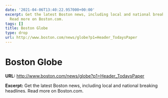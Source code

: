 ```yaml
---
date: '2021-04-06T13:40:22.957000+00:00'
excerpt: Get the latest Boston news, including local and national breaking headlines.
  Read more on Boston.com.
tags: []
title: Boston Globe
type: drop
url: http://www.boston.com/news/globe?p1=Header_TodaysPaper
---
```


# Boston Globe

**URL:** http://www.boston.com/news/globe?p1=Header_TodaysPaper

**Excerpt:** Get the latest Boston news, including local and national breaking headlines. Read more on Boston.com.
